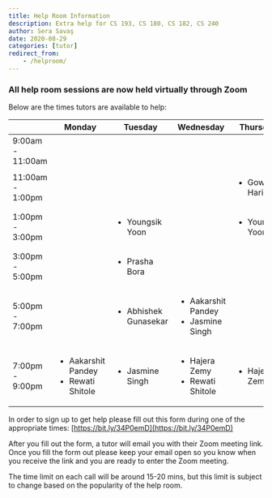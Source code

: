 ```yaml
---
title: Help Room Information
description: Extra help for CS 193, CS 180, CS 182, CS 240
author: Sera Savaş
date: 2020-08-29
categories: [tutor]
redirect_from:
    - /helproom/
---
```


### All help room sessions are now held virtually through Zoom

Below are the times tutors are available to help:

| | Monday | Tuesday | Wednesday | Thursday |
| ---- | ---- | ---- | ---- | ---- |
| 9:00am - 11:00am | | | |
| 11:00am - 1:00pm | | | | <ul><li>Gowri Harish</li></ul> |
| 1:00pm - 3:00pm | | <ul><li>Youngsik Yoon</li></ul>| | <ul><li>Youngsik Yoon</li></ul> |
| 3:00pm - 5:00pm | | <ul><li>Prasha Bora</li></ul> | |  |
| 5:00pm - 7:00pm | | <ul><li>Abhishek Gunasekar</li></ul> | <ul><li>Aakarshit Pandey</li><li>Jasmine Singh</li></ul> | |
| 7:00pm - 9:00pm | <ul><li>Aakarshit Pandey</li><li>Rewati Shitole</li></ul> | <ul><li>Jasmine Singh</li></ul> | <ul><li>Hajera Zemy</li><li>Rewati Shitole</li></ul> | <ul><li>Hajera Zemy</li></ul> |

In order to sign up to get help please fill out this form during one of the appropriate times: [https://bit.ly/34P0emD](https://bit.ly/34P0emD)

After you fill out the form, a tutor will email you with their Zoom meeting link. Once you fill the form out please keep your email open so you know when you receive the link and you are ready to enter the Zoom meeting. 

The time limit on each call will be around 15-20 mins, but this limit is subject to change based on the popularity of the help room.
